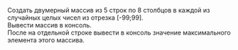 Создать двумерный массив из 5 строк по 8 столбцов в каждой из случайных целых чисел из отрезка \[-99;99\].  
Вывести массив в консоль.  
После на отдельной строке вывести в консоль значение максимального элемента этого массива.
